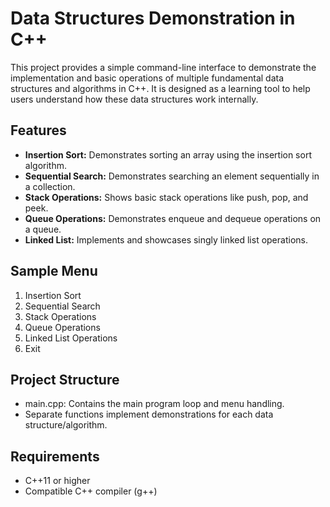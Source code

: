 # Data Structures Demonstration in C++

This project provides a simple command-line interface to demonstrate the implementation and basic operations of multiple fundamental data structures and algorithms in C++. It is designed as a learning tool to help users understand how these data structures work internally.

## Features

- **Insertion Sort:** Demonstrates sorting an array using the insertion sort algorithm.
- **Sequential Search:** Demonstrates searching an element sequentially in a collection.
- **Stack Operations:** Shows basic stack operations like push, pop, and peek.
- **Queue Operations:** Demonstrates enqueue and dequeue operations on a queue.
- **Linked List:** Implements and showcases singly linked list operations.

## Sample Menu
1. Insertion Sort
2. Sequential Search
3. Stack Operations
4. Queue Operations
5. Linked List Operations
6. Exit

## Project Structure
- main.cpp: Contains the main program loop and menu handling.
- Separate functions implement demonstrations for each data structure/algorithm.

## Requirements
- C++11 or higher
- Compatible C++ compiler (g++)
